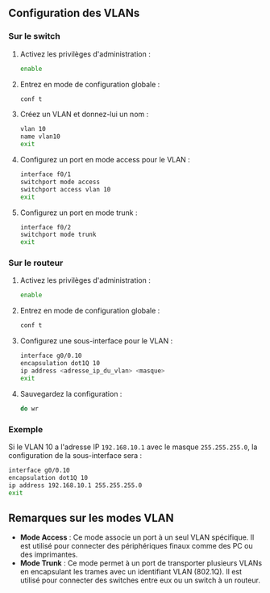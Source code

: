 ## Configuration des VLANs

### Sur le switch
1. Activez les privilèges d'administration :
   ```bash
   enable
   ```
2. Entrez en mode de configuration globale :
   ```bash
   conf t
   ```
3. Créez un VLAN et donnez-lui un nom :
   ```bash
   vlan 10
   name vlan10
   exit
   ```
4. Configurez un port en mode access pour le VLAN :
   ```bash
   interface f0/1
   switchport mode access
   switchport access vlan 10
   exit
   ```
5. Configurez un port en mode trunk :
   ```bash
   interface f0/2
   switchport mode trunk
   exit
   ```

### Sur le routeur
1. Activez les privilèges d'administration :
   ```bash
   enable
   ```
2. Entrez en mode de configuration globale :
   ```bash
   conf t
   ```
3. Configurez une sous-interface pour le VLAN :
   ```bash
   interface g0/0.10
   encapsulation dot1Q 10
   ip address <adresse_ip_du_vlan> <masque>
   exit
   ```
4. Sauvegardez la configuration :
   ```bash
   do wr
   ```

### Exemple
Si le VLAN 10 a l'adresse IP `192.168.10.1` avec le masque `255.255.255.0`, la configuration de la sous-interface sera :
```bash
interface g0/0.10
encapsulation dot1Q 10
ip address 192.168.10.1 255.255.255.0
exit
```

## Remarques sur les modes VLAN
- **Mode Access** : Ce mode associe un port à un seul VLAN spécifique. Il est utilisé pour connecter des périphériques finaux comme des PC ou des imprimantes.
- **Mode Trunk** : Ce mode permet à un port de transporter plusieurs VLANs en encapsulant les trames avec un identifiant VLAN (802.1Q). Il est utilisé pour connecter des switches entre eux ou un switch à un routeur.
